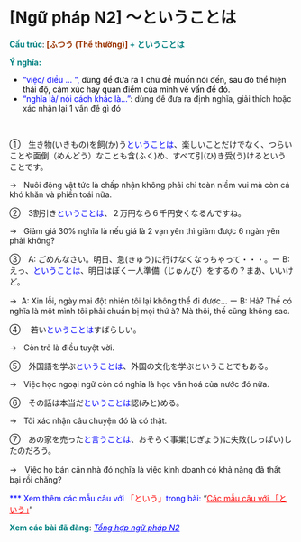 # [Ngữ pháp N2] 〜ということは
<div class="entry-content">
<p><strong><span style="color: #008080;">Cấu trúc</span></strong>:<strong> <span style="color: #993300;">[ふつう (Thể thường)]</span><span style="color: #008080;"> + ということは</span></strong></p>
<p><span style="color: #008080;"><strong>Ý nghĩa:</strong> </span></p>
<ul>
<li><span style="color: #0000ff;">“việc/ điều … “, <span style="color: #000000;">dùng để đưa ra 1 chủ đề muốn nói đến, sau đó thể hiện thái độ, cảm xúc hay quan điểm của mình về vấn đề đó.</span></span></li>
<li><span style="color: #0000ff;">“nghĩa là/ nói cách khác là…”</span>: dùng để đưa ra định nghĩa, giải thích hoặc xác nhận lại 1 vấn đề gì đó</li>
</ul>
<p><!-- inside_article4_japanese_responsive --><br/>
<ins class="adsbygoogle adslot_1" data-ad-client="ca-pub-2233580070484357" data-ad-slot="4413057825" style="display: inline-block;"></ins><br/>
<script>// <![CDATA[ (adsbygoogle = window.adsbygoogle || []).push({}); // ]]&gt;</script></p>
<p>①　生き物(いきもの)を飼(か)う<span style="color: #0000ff;">ということは</span>、楽しいことだけでなく、つらいことや面倒（めんどう）なことも含(ふく)め、すべて引(ひ)き受(う)けるということです。</p>
<p>→   Nuôi động vật tức là chấp nhận không phải chỉ toàn niềm vui mà còn cả khó khăn và phiền toái nữa.</p>
<p>②　3割引き<span style="color: #0000ff;">ということは</span>、２万円なら６千円安くなるんですね。</p>
<p>→   Giảm giá 30% nghĩa là nếu giá là 2 vạn yên thì giảm được 6 ngàn yên phải không?</p>
<p>③　A: ごめんなさい。明日、急(きゅう)に行けなくなっちゃって・・・。ー B: えっ、<span style="color: #0000ff;">ということは</span>、明日はぼく一人準備（じゅんび）をするの？まあ、いいけど。</p>
<p>→  A: Xin lỗi, ngày mai đột nhiên tôi lại không thể đi được… ー B: Hả? Thế có nghĩa là một mình tôi phải chuẩn bị mọi thứ à? Mà thôi, thế cũng không sao.</p>
<p>④　 若い<span style="color: #0000ff;">ということは</span>すばらしい。</p>
<p>→   Còn trẻ là điều tuyệt vời.</p>
<p>⑤　外国語を学ぶ<span style="color: #0000ff;">ということは</span>、外国の文化を学ぶということでもある。</p>
<p>→   Việc học ngoại ngữ còn có nghĩa là học văn hoá của nước đó nữa.</p>
<p>⑥　その話は本当だ<span style="color: #0000ff;">ということは</span>認(みと)める。</p>
<p>→   Tôi xác nhận câu chuyện đó là có thật.</p>
<p>⑦　あの家を売った<span style="color: #0000ff;">と言うことは</span>、おそらく事業(じぎょう)に失敗(しっぱい)したのだろう。</p>
<p>→　Việc họ bán căn nhà đó nghĩa là việc kinh doanh có khả năng đã thất bại rồi chăng?</p>
<p><span style="color: #0000ff;">*** Xem thêm các mẫu câu với <span style="color: #ff0000;">「という」</span>trong bài:</span> “<span style="color: #ff0000;"><a href="https://bikae.net/ngu-phap/ngu-phap-n3-cac-mau-cau-voi-to-iu/" style="color: #ff0000;">Các mẫu câu với 「という」</a></span>”</p>
<p><strong><span style="color: #008080;">Xem các bài đã đăng</span></strong>: <span style="color: #0000ff;"><em><a href="https://bikae.net/ngu-phap/tong-hop-ngu-phap-n2/" style="color: #0000ff;" target="_blank">Tổng hợp ngữ pháp N2</a></em></span></p>
<p> </p>

</div>
